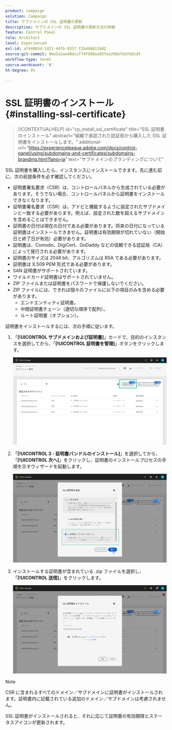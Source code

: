 ```yaml
---
product: campaign
solution: Campaign
title: サブドメインの SSL 証明書の更新
description: サブドメインの SSL 証明書の更新方法の詳細
feature: Control Panel
role: Architect
level: Experienced
exl-id: af440b5d-1d21-44fb-831f-f2bdd6011b82
source-git-commit: 9be5a3ae48dccf74f509aa95fee29bbfdafddcdf
workflow-type: tm+mt
source-wordcount: '0'
ht-degree: 0%

---
```


# SSL 証明書のインストール {#installing-ssl-certificate}

>[!CONTEXTUALHELP]
>id="cp_install_ssl_certificate"
>title="SSL 証明書のインストール"
>abstract="組織で承認された認証局から購入した SSL 証明書をインストールします。"
>additional-url="https://experienceleague.adobe.com/docs/control-panel/using/subdomains-and-certificates/subdomains-branding.html?lang=ja" text="サブドメインのブランディングについて"

SSL 証明書を購入したら、インスタンスにインストールできます。先に進む前に、次の前提条件を必ず確認してください。

* 証明書署名要求（CSR）は、コントロールパネルから生成されている必要があります。そうでない場合、コントロールパネルから証明書をインストールできなくなります。
* 証明書署名要求（CSR）は、アドビと機能するように設定されたサブドメインと一致する必要があります。例えば、設定された数を超えるサブドメインを含めることはできません。
* 証明書の日付は現在の日付である必要があります。将来の日付になっている証明書はインストールできません。証明書は有効期限が切れていない（開始日と終了日が有効）必要があります。
* 証明書は、Comodo、DigiCert、GoDaddy などの信頼できる認証局（CA）によって発行される必要があります。
* 証明書のサイズは 2048 bit、アルゴリズムは RSA である必要があります。
* 証明書は X.509 PEM 形式である必要があります。
* SAN 証明書がサポートされています。
* ワイルドカード証明書はサポートされていません。
* ZIP ファイルまたは証明書をパスワードで保護しないでください。
* ZIP ファイルには、できれば個々のファイルに以下の項目のみを含める必要があります。
   * エンドエンティティ証明書。
   * 中間証明書チェーン（適切な順序で配列）。
   * ルート証明書（オプション）。

証明書をインストールするには、次の手順に従います。

1. 「**[!UICONTROL サブドメインおよび証明書]**」カードで、目的のインスタンスを選択してから、「**[!UICONTROL 証明書を管理]**」ボタンをクリックします。

   ![](assets/renewal1.png)

1. 「**[!UICONTROL 3 - 証明書バンドルのインストール]**」を選択してから、「**[!UICONTROL 次へ]**」をクリックし、証明書のインストールプロセスの手順を示すウィザードを起動します。

   ![](assets/install1.png)

1. インストールする証明書が含まれている .zip ファイルを選択し、「**[!UICONTROL 送信]**」をクリックします。

   ![](assets/install2.png)

>[!NOTE]
>
>CSR に含まれるすべてのドメイン／サブドメインに証明書がインストールされます。証明書内に記載されている追加のドメイン／サブドメインは考慮されません。

SSL 証明書がインストールされると、それに応じて証明書の有効期限とステータスアイコンが更新されます。
